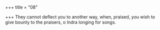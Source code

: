 +++
title = "08"

+++
They cannot deflect you to another way, when, praised, you wish to  give bounty
to the praisers, o Indra longing for songs.